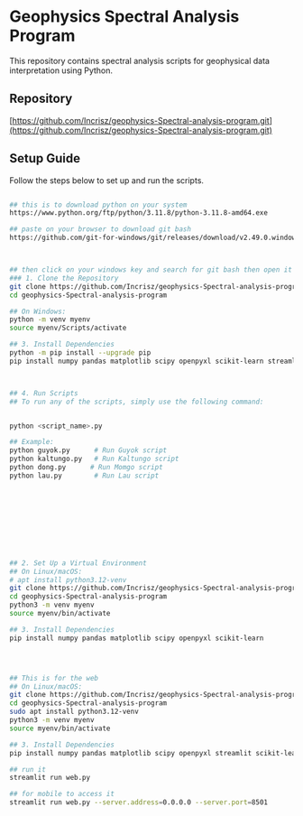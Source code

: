 # Geophysics Spectral Analysis Program

This repository contains spectral analysis scripts for geophysical data interpretation using Python.

## Repository

[https://github.com/Incrisz/geophysics-Spectral-analysis-program.git](https://github.com/Incrisz/geophysics-Spectral-analysis-program.git)

## Setup Guide

Follow the steps below to set up and run the scripts.


```bash

## this is to download python on your system 
https://www.python.org/ftp/python/3.11.8/python-3.11.8-amd64.exe

## paste on your browser to download git bash
https://github.com/git-for-windows/git/releases/download/v2.49.0.windows.1/Git-2.49.0-64-bit.exe



## then click on your windows key and search for git bash then open it 
### 1. Clone the Repository
git clone https://github.com/Incrisz/geophysics-Spectral-analysis-program.git
cd geophysics-Spectral-analysis-program

## On Windows:
python -m venv myenv
source myenv/Scripts/activate

## 3. Install Dependencies
python -m pip install --upgrade pip
pip install numpy pandas matplotlib scipy openpyxl scikit-learn streamlit



## 4. Run Scripts
## To run any of the scripts, simply use the following command:


python <script_name>.py

## Example:
python guyok.py      # Run Guyok script
python kaltungo.py   # Run Kaltungo script
python dong.py      # Run Momgo script
python lau.py        # Run Lau script










## 2. Set Up a Virtual Environment
## On Linux/macOS:
# apt install python3.12-venv
git clone https://github.com/Incrisz/geophysics-Spectral-analysis-program.git
cd geophysics-Spectral-analysis-program
python3 -m venv myenv
source myenv/bin/activate

## 3. Install Dependencies
pip install numpy pandas matplotlib scipy openpyxl scikit-learn




## This is for the web
## On Linux/macOS:
git clone https://github.com/Incrisz/geophysics-Spectral-analysis-program.git
cd geophysics-Spectral-analysis-program
sudo apt install python3.12-venv
python3 -m venv myenv
source myenv/bin/activate

## 3. Install Dependencies
pip install numpy pandas matplotlib scipy openpyxl streamlit scikit-learn

## run it 
streamlit run web.py

## for mobile to access it
streamlit run web.py --server.address=0.0.0.0 --server.port=8501
